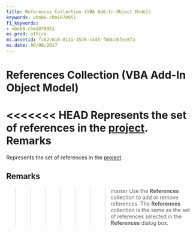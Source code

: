 ```yaml
---
title: References Collection (VBA Add-In Object Model)
keywords: vbob6.chm1070951
f1_keywords:
- vbob6.chm1070951
ms.prod: office
ms.assetid: fc62c618-8131-3578-c445-f60bc6fee8fa
ms.date: 06/08/2017
---
```



# References Collection (VBA Add-In Object Model)



<<<<<<< HEAD
Represents the set of references in the [project](../../Glossary/vbe-glossary.md).
 **Remarks**
=======
Represents the set of references in the [project](../../Glossary/vbe-glossary.md#project).

## Remarks

>>>>>>> master
Use the  **References** collection to add or remove references. The **References** collection is the same as the set of references selected in the **References** dialog box.


